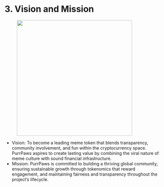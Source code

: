 # 3. Vision and Mission

<figure><img src="https://images.unsplash.com/photo-1517948430535-1e2469d314fe?crop=entropy&#x26;cs=srgb&#x26;fm=jpg&#x26;ixid=M3wxOTcwMjR8MHwxfHNlYXJjaHw2fHx2aXNpb258ZW58MHx8fHwxNzM3NDM1MDIwfDA&#x26;ixlib=rb-4.0.3&#x26;q=85" alt="" width="375"><figcaption></figcaption></figure>

* Vision: To become a leading meme token that blends transparency, community involvement, and fun within the cryptocurrency space. PurrPaws aspires to create lasting value by combining the viral nature of meme culture with sound financial infrastructure.
* Mission: PurrPaws is committed to building a thriving global community, ensuring sustainable growth through tokenomics that reward engagement, and maintaining fairness and transparency throughout the project’s lifecycle.
